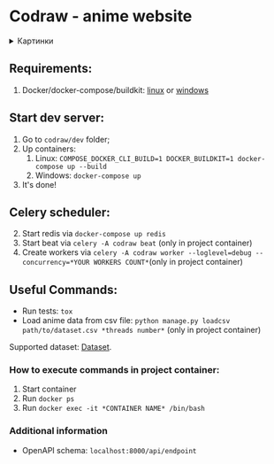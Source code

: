 # Codraw - anime website
<details>
<summary>Картинки</summary>
  
![image](https://user-images.githubusercontent.com/24423216/159034694-3a12f103-90d8-496c-bcfc-39af1421b11e.png)
![image](https://user-images.githubusercontent.com/24423216/159121701-5f0f6c69-3840-44ac-ad63-db9071a0a8b5.png)
![image](https://user-images.githubusercontent.com/24423216/159035798-6f2e7bf8-48ff-4409-8b87-697058c82358.png)
![image](https://user-images.githubusercontent.com/24423216/159035906-3d8b5796-1b9d-4d67-93a8-5794b51977a9.png)
  
</details>

## Requirements:
1. Docker/docker-compose/buildkit:  [linux](https://docs.docker.com/engine/install/ubuntu/) or [windows](https://www.docker.com/products/docker-desktop/)

## Start dev server: 
1. Go to `codraw/dev` folder;
2. Up containers:
    1. Linux: `COMPOSE_DOCKER_CLI_BUILD=1 DOCKER_BUILDKIT=1 docker-compose up --build`
    2. Windows: `docker-compose up`
3. It's done!


## Celery scheduler:
2. Start redis via `docker-compose up redis`
3. Start beat via `celery -A codraw beat` (only in project container)
4. Create workers via `celery -A codraw worker --loglevel=debug --concurrency=*YOUR WORKERS COUNT*`(only in project container)


## Useful Commands:
- Run tests: `tox`
- Load anime data from csv file: `python manage.py loadcsv path/to/dataset.csv *threads number*` (only in project container)

Supported dataset: [Dataset](https://www.kaggle.com/marlesson/myanimelist-dataset-animes-profiles-reviews/code).

### How to execute commands in project container:
1. Start container
2. Run `docker ps`
3. Run `docker exec -it *CONTAINER NAME* /bin/bash`

### Additional information
* OpenAPI schema: `localhost:8000/api/endpoint`
